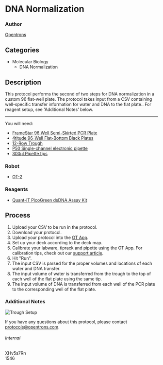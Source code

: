 # DNA Normalization

### Author
[Opentrons](http://www.opentrons.com/)

## Categories
* Molecular Biology
    * DNA Normalization

## Description
This protocol performs the second of two steps for DNA normalization in a custom 96 flat-well plate. The protocol takes input from a CSV containing well-specific transfer information for water and DNA to the flat plate.. For reagent setup, see 'Additional Notes' below.

---

You will need:
* [FrameStar 96 Well Semi-Skirted PCR Plate](https://www.4ti.co.uk/new-products/framestar-96-well-roche-style-plates-high-sensitivity)
* [4titude 96-Well Flat-Bottom Black Plates](https://www.4ti.co.uk/microplates/Black-Assay-Plates/96-well)
* [12-Row Trough](https://www.usascientific.com/12-channel-automation-reservoir.aspx)
* [P50 Single-channel electronic pipette](https://shop.opentrons.com/collections/ot-2-pipettes/products/single-channel-electronic-pipette?variant=5984549077021)
* [300µl Pipette tips](https://shop.opentrons.com/collections/opentrons-tips/products/opentrons-300ul-tips)

### Robot
* [OT-2](https://opentrons.com/ot-2)

### Reagents
* [Quant-iT PicoGreen dsDNA Assay Kit](https://www.thermofisher.com/order/catalog/product/P7589)

## Process
1. Upload your CSV to be run in the protocol.
2. Download your protocol.
3. Upload your protocol into the [OT App](https://opentrons.com/ot-app).
4. Set up your deck according to the deck map.
5. Calibrate your labware, tiprack and pipette using the OT App. For calibration tips, check out our [support article](https://support.opentrons.com/ot-2/getting-started-software-setup/deck-calibration).
6. Hit "Run".
7. The input CSV is parsed for the proper volumes and locations of each water and DNA transfer.
8. The input volume of water is transferred from the trough to the top of each well of the flat plate using the same tip.
9. The input volume of DNA is transferred from each well of the PCR plate to the corresponding well of the flat plate.

### Additional Notes
![Trough Setup](https://s3.amazonaws.com/opentrons-protocol-library-website/custom-README-images/1546-cytena-gmbh-part2/trough_setup.png)

If you have any questions about this protocol, please contact protocols@opentrons.com.

###### Internal
XHv5s7Rn  
1546
